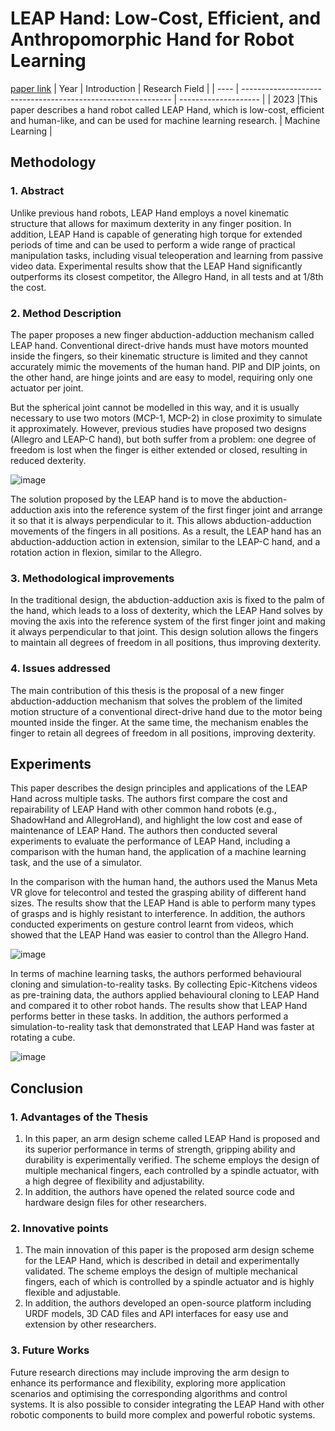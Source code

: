 # LEAP Hand: Low-Cost, Efficient, and Anthropomorphic Hand for Robot Learning
[paper link](https://arxiv.org/pdf/2309.06440) 
| Year | Introduction                                                         | Research Field                 |
| ---- | ------------------------------------------------------------ | -------------------- |
| 2023 |This paper describes a hand robot called LEAP Hand, which is low-cost, efficient and human-like, and can be used for machine learning research.           | Machine Learning         |

## Methodology

### 1. Abstract
Unlike previous hand robots, LEAP Hand employs a novel kinematic structure that allows for maximum dexterity in any finger position. In addition, LEAP Hand is capable of generating high torque for extended periods of time and can be used to perform a wide range of practical manipulation tasks, including visual teleoperation and learning from passive video data. Experimental results show that the LEAP Hand significantly outperforms its closest competitor, the Allegro Hand, in all tests and at 1/8th the cost.

### 2. Method Description 
The paper proposes a new finger abduction-adduction mechanism called LEAP hand. Conventional direct-drive hands must have motors mounted inside the fingers, so their kinematic structure is limited and they cannot accurately mimic the movements of the human hand. PIP and DIP joints, on the other hand, are hinge joints and are easy to model, requiring only one actuator per joint. 

But the spherical joint cannot be modelled in this way, and it is usually necessary to use two motors (MCP-1, MCP-2) in close proximity to simulate it approximately. However, previous studies have proposed two designs (Allegro and LEAP-C hand), but both suffer from a problem: one degree of freedom is lost when the finger is either extended or closed, resulting in reduced dexterity.

![image](https://github.com/user-attachments/assets/399b951b-0c6d-402d-b3d0-c89092c9edf2)

The solution proposed by the LEAP hand is to move the abduction-adduction axis into the reference system of the first finger joint and arrange it so that it is always perpendicular to it. This allows abduction-adduction movements of the fingers in all positions. As a result, the LEAP hand has an abduction-adduction action in extension, similar to the LEAP-C hand, and a rotation action in flexion, similar to the Allegro.

### 3. Methodological improvements
In the traditional design, the abduction-adduction axis is fixed to the palm of the hand, which leads to a loss of dexterity, which the LEAP Hand solves by moving the axis into the reference system of the first finger joint and making it always perpendicular to that joint. This design solution allows the fingers to maintain all degrees of freedom in all positions, thus improving dexterity.

### 4. Issues addressed 
The main contribution of this thesis is the proposal of a new finger abduction-adduction mechanism that solves the problem of the limited motion structure of a conventional direct-drive hand due to the motor being mounted inside the finger. At the same time, the mechanism enables the finger to retain all degrees of freedom in all positions, improving dexterity.

## Experiments
This paper describes the design principles and applications of the LEAP Hand across multiple tasks. The authors first compare the cost and repairability of LEAP Hand with other common hand robots (e.g., ShadowHand and AllegroHand), and highlight the low cost and ease of maintenance of LEAP Hand. The authors then conducted several experiments to evaluate the performance of LEAP Hand, including a comparison with the human hand, the application of a machine learning task, and the use of a simulator.

In the comparison with the human hand, the authors used the Manus Meta VR glove for telecontrol and tested the grasping ability of different hand sizes. The results show that the LEAP Hand is able to perform many types of grasps and is highly resistant to interference. In addition, the authors conducted experiments on gesture control learnt from videos, which showed that the LEAP Hand was easier to control than the Allegro Hand.

![image](https://github.com/user-attachments/assets/0890dc08-7d6e-4dba-9947-771a6fa41e8f)

In terms of machine learning tasks, the authors performed behavioural cloning and simulation-to-reality tasks. By collecting Epic-Kitchens videos as pre-training data, the authors applied behavioural cloning to LEAP Hand and compared it to other robot hands. The results show that LEAP Hand performs better in these tasks. In addition, the authors performed a simulation-to-reality task that demonstrated that LEAP Hand was faster at rotating a cube.

![image](https://github.com/user-attachments/assets/17418a36-5481-4178-8ed5-e88d1aa3a5c3)
  
## Conclusion

### 1. Advantages of the Thesis
  1. In this paper, an arm design scheme called LEAP Hand is proposed and its superior performance in terms of strength, gripping ability and durability is experimentally verified. The scheme employs the design of multiple mechanical fingers, each controlled by a spindle actuator, with a high degree of flexibility and adjustability.
  2. In addition, the authors have opened the related source code and hardware design files for other researchers. 

### 2. Innovative points
  1. The main innovation of this paper is the proposed arm design scheme for the LEAP Hand, which is described in detail and experimentally validated. The scheme employs the design of multiple mechanical fingers, each of which is controlled by a spindle actuator and is highly flexible and adjustable.
  2.  In addition, the authors developed an open-source platform including URDF models, 3D CAD files and API interfaces for easy use and extension by other researchers. 

### 3. Future Works
Future research directions may include improving the arm design to enhance its performance and flexibility, exploring more application scenarios and optimising the corresponding algorithms and control systems. It is also possible to consider integrating the LEAP Hand with other robotic components to build more complex and powerful robotic systems. 

